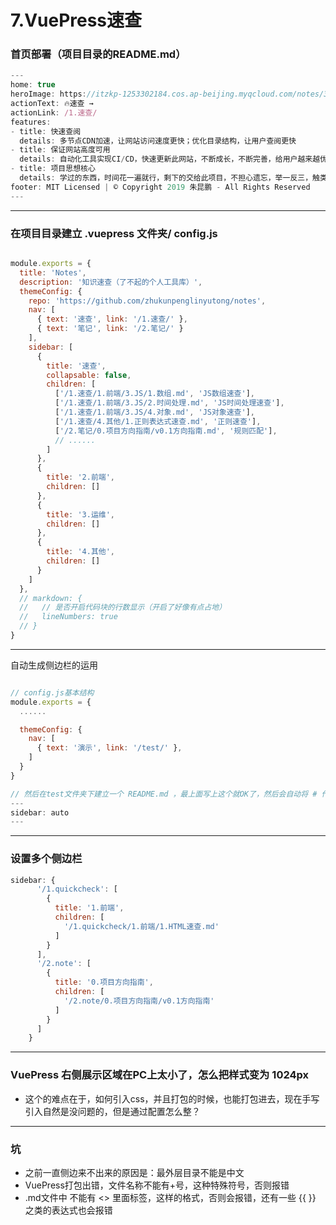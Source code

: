 # 7.VuePress速查

### 首页部署（项目目录的README.md）

```javascript
---
home: true
heroImage: https://itzkp-1253302184.cos.ap-beijing.myqcloud.com/notes/3.png
actionText: 🔥速查 →
actionLink: /1.速查/
features:
- title: 快速查阅
  details: 多节点CDN加速，让网站访问速度更快；优化目录结构，让用户查阅更快
- title: 保证网站高度可用
  details: 自动化工具实现CI/CD，快速更新此网站，不断成长，不断完善，给用户越来越优质的体验
- title: 项目思想核心
  details: 学过的东西，时间花一遍就行，剩下的交给此项目，不担心遗忘，举一反三，触类旁通，这是项目达到的最终效果，此项目可能达不到最终效果，但是作为另一个可以达到此效果项目（no996happy）的前置知识库还是可以的
footer: MIT Licensed | © Copyright 2019 朱昆鹏 - All Rights Reserved
---
```

---

### 在项目目录建立 .vuepress 文件夹/ config.js

```javascript

module.exports = {
  title: 'Notes',
  description: '知识速查（了不起的个人工具库）',
  themeConfig: {
    repo: 'https://github.com/zhukunpenglinyutong/notes',
    nav: [
      { text: '速查', link: '/1.速查/' },
      { text: '笔记', link: '/2.笔记/' }
    ],
    sidebar: [
      {
        title: '速查',
        collapsable: false,
        children: [
          ['/1.速查/1.前端/3.JS/1.数组.md', 'JS数组速查'],
          ['/1.速查/1.前端/3.JS/2.时间处理.md', 'JS时间处理速查'],
          ['/1.速查/1.前端/3.JS/4.对象.md', 'JS对象速查'],
          ['/1.速查/4.其他/1.正则表达式速查.md', '正则速查'],
          ['/2.笔记/0.项目方向指南/v0.1方向指南.md', '规则匹配'],
          // ......
        ]
      },
      {
        title: '2.前端',
        children: []
      },
      {
        title: '3.运维',
        children: []
      },
      {
        title: '4.其他',
        children: []
      }
    ]
  },
  // markdown: {
  //   // 是否开启代码块的行数显示（开启了好像有点占地）
  //   lineNumbers: true
  // }
}

```

---

自动生成侧边栏的运用

```javascript

// config.js基本结构
module.exports = {
  ......

  themeConfig: {
    nav: [
      { text: '演示', link: '/test/' },
    ]
  }
}

// 然后在test文件夹下建立一个 README.md ，最上面写上这个就OK了，然后会自动将 # 作为一级，## 作为二级 ### 作为三级
---
sidebar: auto
---
```

---

### 设置多个侧边栏

```javascript
sidebar: {
      '/1.quickcheck': [
        {
          title: '1.前端',
          children: [
            '/1.quickcheck/1.前端/1.HTML速查.md'
          ]
        }
      ],
      '/2.note': [
        {
          title: '0.项目方向指南',
          children: [
            '/2.note/0.项目方向指南/v0.1方向指南'
          ]
        }
      ]
    }
```

---

### VuePress 右侧展示区域在PC上太小了，怎么把样式变为 1024px

- 这个的难点在于，如何引入css，并且打包的时候，也能打包进去，现在手写引入自然是没问题的，但是通过配置怎么整？

---

### 坑

- 之前一直侧边来不出来的原因是：最外层目录不能是中文
- VuePress打包出错，文件名称不能有+号，这种特殊符号，否则报错
- .md文件中 不能有 <> 里面标签，这样的格式，否则会报错，还有一些 {{ }} 之类的表达式也会报错